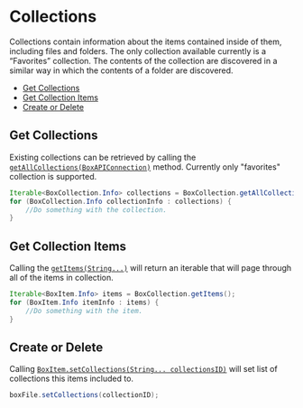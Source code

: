 Collections
======

Collections contain information about the items contained inside of them, including files and folders. 
The only collection available currently is a “Favorites” collection. 
The contents of the collection are discovered in a similar way in which the contents of a folder are discovered.

* [Get Collections](#get-collections)
* [Get Collection Items](#get-collection-items)
* [Create or Delete](#create-or-delete)

Get Collections
--------------

Existing collections can be retrieved by calling the [`getAllCollections(BoxAPIConnection)`][get-collections] method.
Currently only "favorites" collection is supported.

```java
Iterable<BoxCollection.Info> collections = BoxCollection.getAllCollections(boxAPIConnection);
for (BoxCollection.Info collectionInfo : collections) {
	//Do something with the collection.
}
```

[get-collections]: http://opensource.box.com/box-java-sdk/javadoc/com/box/sdk/BoxCollection.html#getAllCollections(com.box.sdk.BoxAPIConnection)

Get Collection Items
--------------

Calling the [`getItems(String...)`][get-collection-items] will return an iterable that will page through all of the items in collection.

```java
Iterable<BoxItem.Info> items = BoxCollection.getItems();
for (BoxItem.Info itemInfo : items) {
	//Do something with the item.
}
```

[get-collection-items]: http://opensource.box.com/box-java-sdk/javadoc/com/box/sdk/BoxCollection.html#getItems(java.lang.String...)

Create or Delete
--------------

Calling [`BoxItem.setCollections(String... collectionsID)`][create-or-delete] will set list of collections this items included to.

```java
boxFile.setCollections(collectionID);
```

[create-or-delete]: http://opensource.box.com/box-java-sdk/javadoc/com/box/sdk/BoxItem.html#setCollections(java.lang.String...)